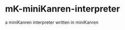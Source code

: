 mK-miniKanren-interpreter
=========================

a miniKanren interpreter written in miniKanren
